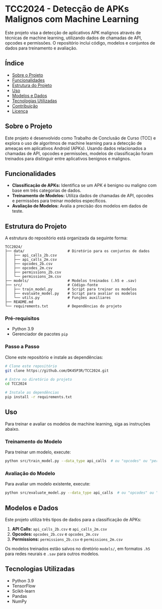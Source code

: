 
# TCC2024 - Detecção de APKs Malignos com Machine Learning

Este projeto visa a detecção de aplicativos APK malignos através de técnicas de machine learning, utilizando dados de chamadas de API, opcodes e permissões. O repositório inclui código, modelos e conjuntos de dados para treinamento e avaliação.

## Índice

- [Sobre o Projeto](#sobre-o-projeto)
- [Funcionalidades](#funcionalidades)
- [Estrutura do Projeto](#estrutura-do-projeto)
- [Uso](#uso)
- [Modelos e Dados](#modelos-e-dados)
- [Tecnologias Utilizadas](#tecnologias-utilizadas)
- [Contribuição](#contribuição)
- [Licença](#licença)

## Sobre o Projeto

Este projeto é desenvolvido como Trabalho de Conclusão de Curso (TCC) e explora o uso de algoritmos de machine learning para a detecção de ameaças em aplicativos Android (APKs). Usando dados relacionados a chamadas de API, opcodes e permissões, modelos de classificação foram treinados para distinguir entre aplicativos benignos e malignos.

## Funcionalidades

- **Classificação de APKs:** Identifica se um APK é benigno ou maligno com base em três categorias de dados.
- **Treinamento de Modelos:** Utiliza dados de chamadas de API, opcodes e permissões para treinar modelos específicos.
- **Avaliação de Modelos:** Avalia a precisão dos modelos em dados de teste.

## Estrutura do Projeto

A estrutura do repositório está organizada da seguinte forma:

```plaintext
TCC2024/
├── data/                    # Diretório para os conjuntos de dados
│   ├── api_calls_2b.csv
│   ├── api_calls_2m.csv
│   ├── opcodes_2b.csv
│   ├── opcodes_2m.csv
│   ├── permissions_2b.csv
│   └── permissions_2m.csv
├── models/                  # Modelos treinados (.h5 e .sav)
├── src/                     # Código-fonte
│   ├── train_model.py       # Script para treinar os modelos
│   ├── evaluate_model.py    # Script para avaliar os modelos
│   └── utils.py             # Funções auxiliares
├── README.md
└── requirements.txt         # Dependências do projeto
```


### Pré-requisitos

- Python 3.9
- Gerenciador de pacotes `pip`

### Passo a Passo

Clone este repositório e instale as dependências:

```bash
# Clone este repositório
git clone https://github.com/DK45P3R/TCC2024.git

# Entre no diretório do projeto
cd TCC2024

# Instale as dependências
pip install -r requirements.txt
```

## Uso

Para treinar e avaliar os modelos de machine learning, siga as instruções abaixo.

### Treinamento do Modelo

Para treinar um modelo, execute:

```bash
python src/train_model.py --data_type api_calls  # ou "opcodes" ou "permissions"
```

### Avaliação do Modelo

Para avaliar um modelo existente, execute:

```bash
python src/evaluate_model.py --data_type api_calls  # ou "opcodes" ou "permissions"
```

## Modelos e Dados

Este projeto utiliza três tipos de dados para a classificação de APKs:

1. **API Calls:** `api_calls_2b.csv` e `api_calls_2m.csv`
2. **Opcodes:** `opcodes_2b.csv` e `opcodes_2m.csv`
3. **Permissions:** `permissions_2b.csv` e `permissions_2m.csv`

Os modelos treinados estão salvos no diretório `models/`, em formatos `.h5` para redes neurais e `.sav` para outros modelos.

## Tecnologias Utilizadas

- Python 3.9
- TensorFlow
- Scikit-learn
- Pandas
- NumPy


